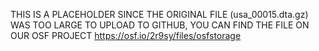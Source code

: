 THIS IS A PLACEHOLDER SINCE THE ORIGINAL FILE (usa_00015.dta.gz) WAS TOO LARGE TO UPLOAD TO GITHUB, YOU CAN FIND THE FILE ON OUR OSF PROJECT https://osf.io/2r9sy/files/osfstorage
